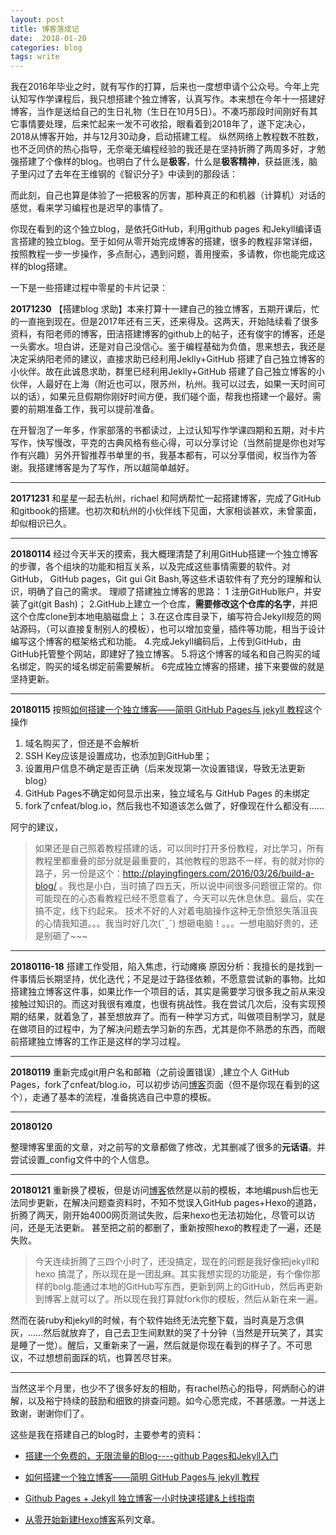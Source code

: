 ```yaml
---
layout: post
title: 博客落成记
date:  2018-01-20
categories: blog
tags: write
---
```


我在2016年毕业之时，就有写作的打算，后来也一度想申请个公众号。今年上完认知写作学课程后，我只想搭建个独立博客，认真写作。本来想在今年十一搭建好博客，当作是送给自己的生日礼物（生日在10月5日）。不凑巧那段时间刚好有其它事情要处理，后来忙起来一发不可收拾，眼看着到2018年了，遂下定决心，2018从博客开始，并与12月30动身，启动搭建工程。
纵然网络上教程数不胜数，也不乏同侪的热心指导，无奈毫无编程经验的我还是在坚持折腾了两周多好，才勉强搭建了个像样的blog。也明白了什么是**极客**，什么是**极客精神**，获益匪浅，脑子里闪过了去年在王维钢的《智识分子》中读到的那段话：

而此刻，自己也算是体验了一把极客的厉害，那种真正的和机器（计算机）对话的感觉，看来学习编程也是迟早的事情了。

你现在看到的这个独立blog，是依托GitHub，利用github pages 和Jekyll编译语言搭建的独立blog。至于如何从零开始完成博客的搭建，很多的教程非常详细，按照教程一步一步操作，多点耐心，遇到问题，善用搜索，多请教，你也能完成这样的blog搭建。


一下是一些搭建过程中零星的卡片记录：

**20171230**
【搭建blog 求助】本来打算十一建自己的独立博客，五期开课后，忙的一直拖到现在。但是2017年还有三天，还来得及。这两天，开始陆续看了很多资料，有阳老师的博客，田洁搭建博客的github上的帖子，还有俊宇的博客，还是一头雾水。坦白讲，还是对自己没信心。鉴于编程基础为负值，思来想去，我还是决定采纳阳老师的建议，直接求助已经利用Jeklly+GitHub 搭建了自己独立博客的小伙伴。故在此诚恳求助，群里已经利用Jeklly+GitHub 搭建了自己独立博客的小伙伴，人最好在上海（附近也可以，限苏州，杭州。我可以过去，如果一天时间可以的话），如果元旦假期你刚好时间方便，我们碰个面，帮我也搭建一个最好。需要的前期准备工作，我可以提前准备。

在开智泡了一年多，作家部落的书都读过，上过认知写作学课四期和五期，对卡片写作，快写慢改，平克的古典风格有些心得，可以分享讨论（当然前提是你也对写作有兴趣）另外开智推荐书单里的书，我基本都有，可以分享借阅，权当作为答谢。我搭建博客是为了写作，所以越简单越好。

----------

**20171231**
和星星一起去杭州，richael 和阿炳帮忙一起搭建博客，完成了GitHub和gitbook的搭建。也初次和杭州的小伙伴线下见面，大家相谈甚欢，未曾蒙面，却似相识已久。

----------

**20180114**
经过今天半天的摸索，我大概理清楚了利用GitHub搭建一个独立博客的步骤，各个组块的功能和相互关系，以及完成这些事情需要的软件。对GitHub， GitHub pages，Git gui  Git Bash,等这些术语软件有了充分的理解和认识，明确了自己的需求。
理顺了搭建独立博客的思路：
1 注册GitHub账户，并安装了git(git Bash)；
2.GitHub上建立一个仓库，**需要修改这个仓库的名字**，并把这个仓库clone到本地电脑磁盘上；
3.在这仓库目录下，编写符合Jekyll规范的网站源码，（可以直接复制别人的模板），也可以增加变量，插件等功能，相当于设计编写这个博客的框架格式和功能。
4.完成Jekyll编码后，上传到GitHub，由GitHub托管整个网站，即建好了独立博客。
5.将这个博客的域名和自己购买的域名绑定，购买的域名绑定前需要解析。
6完成独立博客的搭建，接下来要做的就是坚持更新。

----------

**20180115**
按照[如何搭建一个独立博客——简明 GitHub Pages与 jekyll 教程](http://www.cnfeat.com/blog/2014/05/11/how-to-build-a-blog/)这个操作
1. 域名购买了，但还是不会解析
2. SSH Key应该是设置成功，也添加到GitHub里；
3. 设置用户信息不确定是否正确（后来发现第一次设置错误，导致无法更新blog）
4. GitHub Pages不确定如何显示出来，独立域名与 GitHub Pages 的未绑定
5. fork了cnfeat/blog.io，然后我也不知道该怎么做了，好像现在什么都没有……

阿宁的建议，
> 如果还是自己照着教程搭建的话，可以同时打开多份教程，对比学习，所有教程里都重叠的部分就是最重要的，其他教程的思路不一样，有的就对你的路子，另一份是这个：http://playingfingers.com/2016/03/26/build-a-blog/ 。我也是小白，当时搞了四五天，所以说中间很多问题很正常的。你可能现在的心态看教程已经不愿意看了，今天可以先休息休息。最后，实在搞不定，线下约起来。
> 技术不好的人对着电脑操作这种无奈愤怒失落沮丧的心情我知道。。。我当时好几次(ˇˍˇ) 想砸电脑！。。。一想电脑好贵的，还是别砸了~~~


----------

**20180116-18** 
搭建工作受阻，陷入焦虑，行动瘫痪
原因分析：我擅长的是找到一件事情后长期坚持，优化迭代；不足是过于路径依赖，不愿意尝试新的事物。比如搭建独立博客这件事，如果比作一个项目的话，其实是需要学习很多我之前从来没接触过知识的。而这对我很有难度，也很有挑战性。我在尝试几次后，没有实现预期的结果，就着急了，甚至想放弃了。而有一种学习方式，叫做项目制学习，就是在做项目的过程中，为了解决问题去学习新的东西，尤其是你不熟悉的东西，而眼前搭建独立博客的工作正是这样的学习过程。

----------

**20180119**
重新完成git用户名和邮箱（之前设置错误）,建立个人 GitHub Pages，fork了cnfeat/blog.io，可以初步访问[博客](http://jason2960.github.io)页面（但不是你现在看到的这个），走通了基本的流程，准备挑选自己中意的模板。

----------

**20180120**

整理博客里面的文章，对之前写的文章都做了修改，尤其删减了很多的**元话语**。并尝试设置_config文件中的个人信息。

----------

**20180121**
重新换了模板，但是访问[博客](http://jason2960.github.io)依然是以前的模板，本地编push后也无法同步更新，在解决问题查资料时，不知不觉误入GitHub pages+Hexo的道路，折腾了两天，刚开始4000网页测试失败，后来hexo也无法初始化，尽管可以访问，还是无法更新。
甚至把之前的都删了，重新按照hexo的教程走了一遍，还是失败。

> 今天连续折腾了三四个小时了，还没搞定，现在的问题是我好像把jekyll和hexo 搞混了，所以现在是一团乱麻。其实我想实现的功能是，有个像你那样的bolg.能通过本地的GitHub写东西，更新到网上的GitHub，然后再更新到博客上就可以了。所以现在我打算就fork你的模板，然后从新在来一遍。

然而在装ruby和jekyll的时候，有个软件始终无法完整下载，当时真是万念俱灰，……然后就放弃了，自己去卫生间默默的哭了十分钟（当然是开玩笑了，其实是睡了一觉）。醒后，又重新来了一遍，然后就是你现在看到的样子了。不可思议，不过想想前面踩的坑，也算苦尽甘来。

----------



当然这半个月里，也少不了很多好友的相助，有rachel热心的指导，阿炳耐心的讲解，以及裕宁持续的鼓励和细致的排查问题。如今心愿完成，不甚感激。一并送上致谢，谢谢你们了。

这些是我在搭建自己的blog时，主要参考的资料：

- [搭建一个免费的，无限流量的Blog----github Pages和Jekyll入门](www.ruanyifeng.com/blog/2012/08/blogging_with_jekyll.html)

- [如何搭建一个独立博客——简明 GitHub Pages与 jekyll 教程](http://www.cnfeat.com/blog/2014/05/11/how-to-build-a-blog/)

- [Github Pages + Jekyll 独立博客一小时快速搭建&上线指南](http://playingfingers.com/2016/03/26/build-a-blog/)

- [从零开始新建Hexo博客](http://blog.junyu.io/posts/0002-start-blog-with-hexo.html)系列文章。

